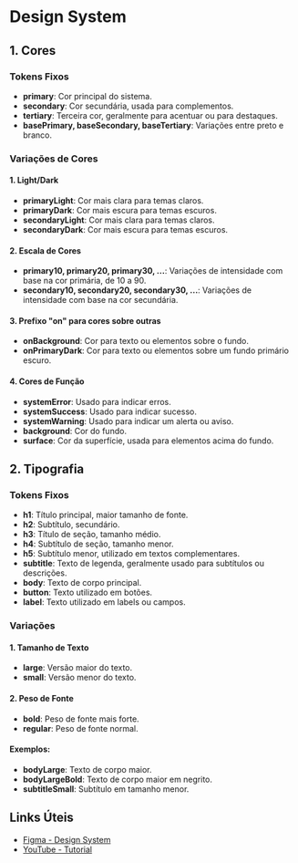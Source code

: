 # Design System

## 1. Cores

### Tokens Fixos

-   **primary**: Cor principal do sistema.
-   **secondary**: Cor secundária, usada para complementos.
-   **tertiary**: Terceira cor, geralmente para acentuar ou para destaques.
-   **basePrimary, baseSecondary, baseTertiary**: Variações entre preto e branco.

### Variações de Cores

#### 1. Light/Dark

-   **primaryLight**: Cor mais clara para temas claros.
-   **primaryDark**: Cor mais escura para temas escuros.
-   **secondaryLight**: Cor mais clara para temas claros.
-   **secondaryDark**: Cor mais escura para temas escuros.

#### 2. Escala de Cores

-   **primary10, primary20, primary30, ...**: Variações de intensidade com base na cor primária, de 10 a 90.
-   **secondary10, secondary20, secondary30, ...**: Variações de intensidade com base na cor secundária.

#### 3. Prefixo "on" para cores sobre outras

-   **onBackground**: Cor para texto ou elementos sobre o fundo.
-   **onPrimaryDark**: Cor para texto ou elementos sobre um fundo primário escuro.

#### 4. Cores de Função

-   **systemError**: Usado para indicar erros.
-   **systemSuccess**: Usado para indicar sucesso.
-   **systemWarning**: Usado para indicar um alerta ou aviso.
-   **background**: Cor do fundo.
-   **surface**: Cor da superfície, usada para elementos acima do fundo.

## 2. Tipografia

### Tokens Fixos

-   **h1**: Título principal, maior tamanho de fonte.
-   **h2**: Subtítulo, secundário.
-   **h3**: Título de seção, tamanho médio.
-   **h4**: Subtítulo de seção, tamanho menor.
-   **h5**: Subtítulo menor, utilizado em textos complementares.
-   **subtitle**: Texto de legenda, geralmente usado para subtítulos ou descrições.
-   **body**: Texto de corpo principal.
-   **button**: Texto utilizado em botões.
-   **label**: Texto utilizado em labels ou campos.

### Variações

#### 1. Tamanho de Texto

-   **large**: Versão maior do texto.
-   **small**: Versão menor do texto.

#### 2. Peso de Fonte

-   **bold**: Peso de fonte mais forte.
-   **regular**: Peso de fonte normal.

#### Exemplos:

-   **bodyLarge**: Texto de corpo maior.
-   **bodyLargeBold**: Texto de corpo maior em negrito.
-   **subtitleSmall**: Subtítulo em tamanho menor.

## Links Úteis

-   [Figma - Design System](https://www.figma.com/design/pttxPv5STpQ8RT3ml5hwDa/Mobile-Design-System-Starter-2.0--Community-?node-id=1710-1325&p=f&t=xAuCHu7km14NQBxP-0)
-   [YouTube - Tutorial](https://www.youtube.com/watch?v=HNJmWKndUA4)
